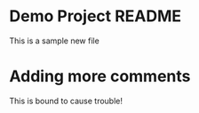 # Demo Project README 

This is a sample new file 

# Adding more comments

This is bound to cause trouble!
